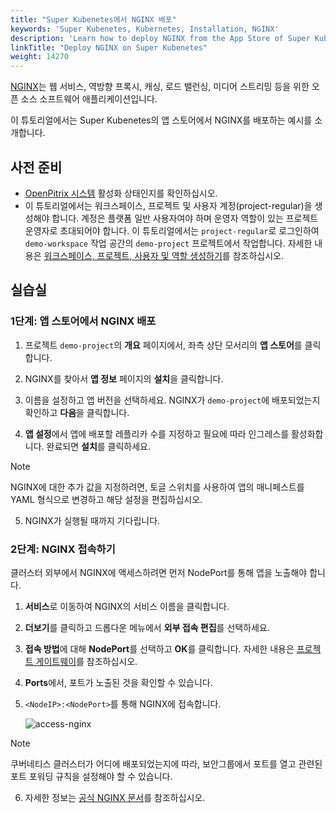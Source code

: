 ```yaml
---
title: "Super Kubenetes에서 NGINX 배포"
keywords: 'Super Kubenetes, Kubernetes, Installation, NGINX'
description: 'Learn how to deploy NGINX from the App Store of Super Kubenetes and access its service.'
linkTitle: "Deploy NGINX on Super Kubenetes"
weight: 14270
---
```


[NGINX](https://www.nginx.com/)는 웹 서비스, 역방향 프록시, 캐싱, 로드 밸런싱, 미디어 스트리밍 등을 위한 오픈 소스 소프트웨어 애플리케이션입니다.

이 튜토리얼에서는 Super Kubenetes의 앱 스토어에서 NGINX를 배포하는 예시를 소개합니다.

## 사전 준비

- [OpenPitrix 시스템](../../../pluggable-components/app-store/) 활성화 상태인지를 확인하십시오.
- 이 튜토리얼에서는 워크스페이스, 프로젝트 및 사용자 계정(project-regular)을 생성해야 합니다. 계정은 플랫폼 일반 사용자여야 하며 운영자 역할이 있는 프로젝트 운영자로 초대되어야 합니다. 이 튜토리얼에서는 `project-regular`로 로그인하여 `demo-workspace` 작업 공간의 `demo-project` 프로젝트에서 작업합니다. 자세한 내용은 [워크스페이스, 프로젝트, 사용자 및 역할 생성하기](../../../quick-start/create-workspace-and-project/)를 참조하십시오.

## 실습실

### 1단계: 앱 스토어에서 NGINX 배포

1. 프로젝트 `demo-project`의 **개요** 페이지에서, 좌측 상단 모서리의 **앱 스토어**를 클릭합니다.

2. NGINX를 찾아서 **앱 정보** 페이지의 **설치**을 클릭합니다.

3. 이름을 설정하고 앱 버전을 선택하세요. NGINX가 `demo-project`에 배포되었는지 확인하고 **다음**을 클릭합니다.

4. **앱 설정**에서 앱에 배포할 레플리카 수를 지정하고 필요에 따라 인그레스를 활성화합니다. 완료되면 **설치**를 클릭하세요.

  <div className="notices note">
    <p>Note</p>
    <div>
      NGINX에 대한 추가 값을 지정하려면, 토글 스위치를 사용하여 앱의 매니페스트를 YAML 형식으로 변경하고 해당 설정을 편집하십시오.
    </div>
  </div>

5. NGINX가 실행될 때까지 기다립니다.

### 2단계: NGINX 접속하기

클러스터 외부에서 NGINX에 액세스하려면 먼저 NodePort를 통해 앱을 노출해야 합니다.

1. **서비스**로 이동하여 NGINX의 서비스 이름을 클릭합니다.

2. **더보기**를 클릭하고 드롭다운 메뉴에서 **외부 접속 편집**를 선택하세요.

3. **접속 방법**에 대해 **NodePort**를 선택하고 **OK**를 클릭합니다. 자세한 내용은 [프로젝트 게이트웨이](../../../project-administration/project-gateway/)를 참조하십시오.

4. **Ports**에서, 포트가 노출된 것을 확인할 수 있습니다.

5. `<NodeIP>:<NodePort>`를 통해 NGINX에 접속합니다.

   ![access-nginx](/dist/assets/docs/v3.3/appstore/built-in-apps/nginx-app/access-nginx.png)

  <div className="notices note">
    <p>Note</p>
    <div>
      쿠버네티스 클러스터가 어디에 배포되었는지에 따라, 보안그룹에서 포트를 열고 관련된 포트 포워딩 규칙을 설정해야 할 수 있습니다.
    </div>
  </div>


6. 자세한 정보는 [공식 NGINX 문서](https://docs.nginx.com/?_ga=2.48327718.1445131049.1605510038-1186152749.1605510038)를 참조하십시오.
